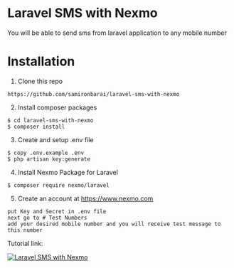 # Laravel SMS with Nexmo

You will be able to send sms from laravel application to any mobile number

# Installation
1. Clone this repo
```
https://github.com/samironbarai/laravel-sms-with-nexmo
```

2. Install composer packages
```
$ cd laravel-sms-with-nexmo
$ composer install
```

3. Create and setup .env file
```
$ copy .env.example .env
$ php artisan key:generate
```

4. Install Nexmo Package for Laravel 
```
$ composer require nexmo/laravel
```

5. Create an account at https://www.nexmo.com
```
put Key and Secret in .env file
next go to # Test Numbers
add your desired mobile number and you will receive test message to this number
```

Tutorial link: 

[![Laravel SMS with Nexmo](https://img.youtube.com/vi/Kh_xZkAYqr8/0.jpg)](https://www.youtube.com/watch?v=Kh_xZkAYqr8) 
